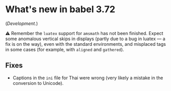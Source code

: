# What's new in babel 3.72

(*Development.*)

⚠ Remember the `luatex` support for `amsmath` has not been finished.
Expect some anomalous vertical skips in displays (partly due to a bug
in luatex — a fix is on the way), even with the standard environments,
and misplaced tags in some cases (for example, with `aligned` and
`gathered`). 

## Fixes

* Captions in the `ini` file for Thai were wrong (very likely a
mistake in the conversion to Unicode). 




